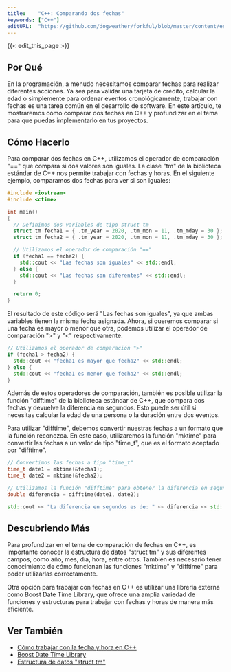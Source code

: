 ```yaml
---
title:    "C++: Comparando dos fechas"
keywords: ["C++"]
editURL:  "https://github.com/dogweather/forkful/blob/master/content/es/cpp/comparing-two-dates.md"
---
```


{{< edit_this_page >}}

## Por Qué
En la programación, a menudo necesitamos comparar fechas para realizar diferentes acciones. Ya sea para validar una tarjeta de crédito, calcular la edad o simplemente para ordenar eventos cronológicamente, trabajar con fechas es una tarea común en el desarrollo de software. En este artículo, te mostraremos cómo comparar dos fechas en C++ y profundizar en el tema para que puedas implementarlo en tus proyectos.

## Cómo Hacerlo
Para comparar dos fechas en C++, utilizamos el operador de comparación "==" que compara si dos valores son iguales. La clase "tm" de la biblioteca estándar de C++ nos permite trabajar con fechas y horas. En el siguiente ejemplo, comparamos dos fechas para ver si son iguales:

```C++
#include <iostream>
#include <ctime>

int main()
{
  // Definimos dos variables de tipo struct tm
  struct tm fecha1 = { .tm_year = 2020, .tm_mon = 11, .tm_mday = 30 };
  struct tm fecha2 = { .tm_year = 2020, .tm_mon = 11, .tm_mday = 30 };

  // Utilizamos el operador de comparación "=="
  if (fecha1 == fecha2) {
    std::cout << "Las fechas son iguales" << std::endl;
  } else {
    std::cout << "Las fechas son diferentes" << std::endl;
  }

  return 0;
}
```

El resultado de este código será "Las fechas son iguales", ya que ambas variables tienen la misma fecha asignada. Ahora, si queremos comparar si una fecha es mayor o menor que otra, podemos utilizar el operador de comparación ">" y "<" respectivamente.

```C++
// Utilizamos el operador de comparación ">"
if (fecha1 > fecha2) {
  std::cout << "fecha1 es mayor que fecha2" << std::endl;
} else {
  std::cout << "fecha1 es menor que fecha2" << std::endl;
}
```

Además de estos operadores de comparación, también es posible utilizar la función "difftime" de la biblioteca estándar de C++, que compara dos fechas y devuelve la diferencia en segundos. Esto puede ser útil si necesitas calcular la edad de una persona o la duración entre dos eventos.

Para utilizar "difftime", debemos convertir nuestras fechas a un formato que la función reconozca. En este caso, utilizaremos la función "mktime" para convertir las fechas a un valor de tipo "time_t", que es el formato aceptado por "difftime".

```C++
// Convertimos las fechas a tipo "time_t"
time_t date1 = mktime(&fecha1);
time_t date2 = mktime(&fecha2);

// Utilizamos la función "difftime" para obtener la diferencia en segundos
double diferencia = difftime(date1, date2);

std::cout << "La diferencia en segundos es de: " << diferencia << std::endl;
```

## Descubriendo Más
Para profundizar en el tema de comparación de fechas en C++, es importante conocer la estructura de datos "struct tm" y sus diferentes campos, como año, mes, día, hora, entre otros. También es necesario tener conocimiento de cómo funcionan las funciones "mktime" y "difftime" para poder utilizarlas correctamente.

Otra opción para trabajar con fechas en C++ es utilizar una librería externa como Boost Date Time Library, que ofrece una amplia variedad de funciones y estructuras para trabajar con fechas y horas de manera más eficiente.

## Ver También
- [Cómo trabajar con la fecha y hora en C++](https://loopback.io/doc/en/lb3/Working-with-Dates.html)
- [Boost Date Time Library](https://www.boost.org/doc/libs/1_75_0/doc/html/date_time.html)
- [Estructura de datos "struct tm"](https://www.cplusplus.com/reference/ctime/tm/)